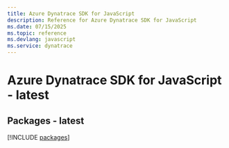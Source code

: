 ```yaml
---
title: Azure Dynatrace SDK for JavaScript
description: Reference for Azure Dynatrace SDK for JavaScript
ms.date: 07/15/2025
ms.topic: reference
ms.devlang: javascript
ms.service: dynatrace
---
```

# Azure Dynatrace SDK for JavaScript - latest
## Packages - latest
[!INCLUDE [packages](dynatrace-index.md)]